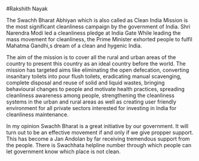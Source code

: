 #Rakshith Nayak

The Swachh Bharat Abhiyan which is also called as Clean India Mission is the most significant cleanliness campaign by the government of India. Shri Narendra Modi led a cleanliness pledge at India Gate
While leading  the mass movement for cleanliness, the Prime Minister exhorted people to fulfil  Mahatma Gandhi,s dream of a clean and hygenic India.


The aim of the mission is to cover all the rural and urban areas of the country to present this country as an ideal country before the world.
The mission has targeted aims like eliminating the open defecation, converting insanitary toilets into pour flush toilets, eradicating manual scavenging, complete disposal and reuse of solid and liquid wastes,
bringing behavioural changes to people and motivate health practices, spreading cleanliness awareness among people, strengthening the cleanliness systems in the urban and rural areas as well as creating user friendly environment for all private sectors interested for investing in India for cleanliness maintenance.


In my opinion Swachh Bharat is a great initiative by our government. It will turn out to be an effective movement if and only if we give propper support. This has become a Jan Andolan by far receiving tremendous support from the people.
There is Swachhata helpline number through which people can let government know which place is not clean.

